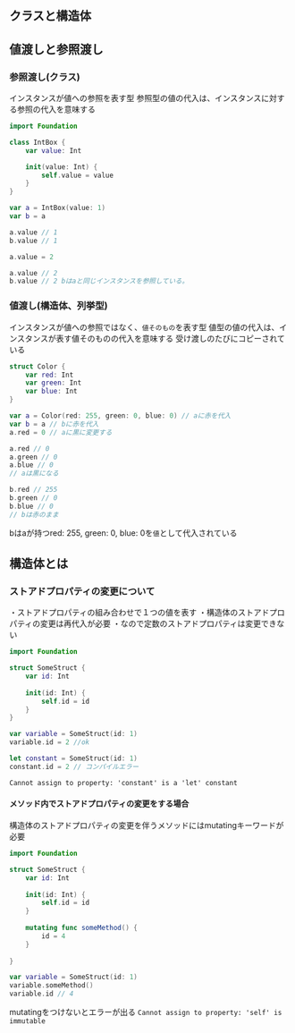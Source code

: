 ## クラスと構造体

## 値渡しと参照渡し

### 参照渡し(クラス)

インスタンスが値への参照を表す型
参照型の値の代入は、インスタンスに対する参照の代入を意味する

```swift
import Foundation

class IntBox {
    var value: Int

    init(value: Int) {
        self.value = value
    }
}

var a = IntBox(value: 1)
var b = a

a.value // 1
b.value // 1

a.value = 2

a.value // 2
b.value // 2 bはaと同じインスタンスを参照している。
```

### 値渡し(構造体、列挙型)

インスタンスが値への参照ではなく、`値そのもの`を表す型
値型の値の代入は、インスタンスが表す値そのものの代入を意味する
受け渡しのたびにコピーされている

```swift
struct Color {
    var red: Int
    var green: Int
    var blue: Int
}

var a = Color(red: 255, green: 0, blue: 0) // aに赤を代入
var b = a // bに赤を代入
a.red = 0 // aに黒に変更する

a.red // 0
a.green // 0
a.blue // 0
// aは黒になる

b.red // 255
b.green // 0
b.blue // 0
// bは赤のまま
```
bはaが持つred: 255, green: 0, blue: 0を`値`として代入されている




##  構造体とは
### ストアドプロパティの変更について
・ストアドプロパティの組み合わせで１つの値を表す
・構造体のストアドプロパティの変更は再代入が必要
・なので定数のストアドプロパティは変更できない

```swift
import Foundation

struct SomeStruct {
    var id: Int
    
    init(id: Int) {
        self.id = id
    }
}

var variable = SomeStruct(id: 1)
variable.id = 2 //ok

let constant = SomeStruct(id: 1)
constant.id = 2 // コンパイルエラー

```
`Cannot assign to property: 'constant' is a 'let' constant`

#### メソッド内でストアドプロパティの変更をする場合

構造体のストアドプロパティの変更を伴うメソッドにはmutatingキーワードが必要

```swift
import Foundation

struct SomeStruct {
    var id: Int
    
    init(id: Int) {
        self.id = id
    }
    
    mutating func someMethod() {
        id = 4
    }
    
}

var variable = SomeStruct(id: 1)
variable.someMethod()
variable.id // 4
```
mutatingをつけないとエラーが出る
`Cannot assign to property: 'self' is immutable`
